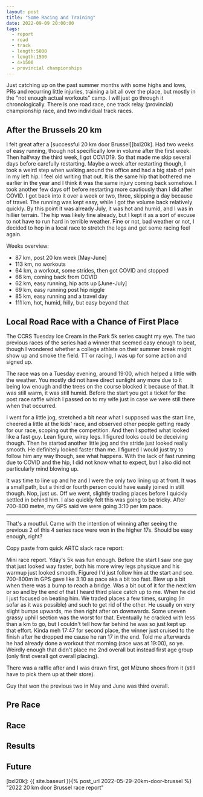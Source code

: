 ```yaml
---
layout: post
title: "Some Racing and Training"
date: 2022-09-09 20:00:00
tags:
  - report
  - road
  - track
  - length:5000
  - length:1500
  - 4×1500
  - provincial championships
---
```


Just catching up on the past summer months with some highs and lows, PRs and
recurring little injuries, training a bit all over the place, but mostly in the
"not enough actual workouts" camp. I will just go through it chronologically.
There is one road race, one track relay (provincial) championship race, and two
individual track races.

## After the Brussels 20 km

I felt great after a [successful 20 km door Brussel][bxl20k]. Had two weeks of
easy running, though not specifically low in volume after the first week. Then
halfway the third week, I got COVID19. So that made me skip several days before
carefully restarting. Maybe a week after restarting though, I took a weird step
when walking around the office and had a big stab of pain in my left hip. I
feel old writing that out. It is the same hip that bothered me earlier in the
year and I think it was the same injury coming back somehow. I took another few
days off before restarting more cautiously than I did after COVID. I got back
into it over a week or two, three, skipping a day because of travel. The
running was kept easy, while I got the volume back relatively quickly. By this
point it was already July, it was hot and humid, and I was in hillier terrain.
The hip was likely fine already, but I kept it as a sort of excuse to not have
to run hard in terrible weather. Fine or not, bad weather or not, I decided to
hop in a local race to stretch the legs and get some racing feel again.

Weeks overview:

- 87 km, post 20 km week [May-June]
- 113 km, no workouts
- 64 km, a workout, some strides, then got COVID and stopped
- 68 km, coming back from COVID
- 62 km, easy running, hip acts up [June-July]
- 69 km, easy running post hip niggle
- 85 km, easy running and a travel day
- 111 km, hot, humid, hilly, but easy beyond that

## Local Road Race with a Chance of First Place

The CCRS Tuesday Ice Cream in the Park 5k series caught my eye. The two
previous races of the series had a winner that seemed easy enough to beat,
though I wondered whether a college athlete on their summer break might show up
and smoke the field. TT or racing, I was up for some action and signed up.

The race was on a Tuesday evening, around 19:00, which helped a little with the
weather. You mostly did not have direct sunlight any more due to it being low
enough and the trees on the course blocked it because of that. It was still
warm, it was still humid. Before the start you got a ticket for the post race
raffle which I passed on to my wife just in case we were still there when that
occurred.

I went for a little jog, stretched a bit near what I supposed was the start
line, cheered a little at the kids' race, and observed other people getting
ready for our race, scoping out the competition. And then I spotted what looked
like a fast guy. Lean figure, wirey legs. I figured looks could be deceiving
though. Then he started another little jog and the stride just looked really
smooth. He definitely looked faster than me. I figured I would just try to
follow him any way though, see what happens. With the lack of fast running due
to COVID and the hip, I did not know what to expect, but I also did not
particularly mind blowing up.

It was time to line up and he and I were the only two lining up at front. It
was a small path, but a third or fourth person could have easily joined in
still though. Nop, just us. Off we went, slightly trading places before I
quickly settled in behind him. I also quickly felt this was going to be tricky. After 700-800 metre, my GPS said we were going 3:10 per km pace.


---

That's a moutful. Came with the intention of winning after seeing the previous 2 of this 4 series race were won in the higher 17s. Should be easy enough, right?

Copy paste from quick ARTC slack race report:

Mini race report. Yday's 5k was fun enough. Before the start I saw one guy that just looked way faster, both his more wirey legs physique and his warmup just looked smooth. Figured I'd just follow him at the start and see. 700-800m in GPS gave like 3:10 as pace aka a bit too fast. Blew up a bit when there was a bump to reach a bridge. Was a bit out of it for the next km or so and by the end of that I heard third place catch up to me. When he did I just focused on beating him. We traded places a few times, surging (in sofar as it was possible) and such to get rid of the other. He usually on very slight bumps upwards, me then right after on downwards. Some uneven grassy uphill section was the worst for that. Eventually he cracked with less than a km to go, but I couldn't tell how far behind he was so just kept up that effort. Kinda meh 17:47 for second place, the winner just cruised to the finish after he dropped me cause he ran 17 in the end. Told me afterwards he had already done a workout that morning (race was at 19:00), so ye. Weirdly enough that didn't place me 2nd overall but instead first age group (only first overall got overall placing).

There was a raffle after and I was drawn first, got Mizuno shoes from it (still have to pick them up at their store).

Guy that won the previous two in May and June was third overall.


## Pre Race

## Race

## Results

## Future

[results]: https://prod.chronorace.be/result/sibp/Classement20km.aspx?eventId=2153054220584862&lng=NL
[strava]: https://www.strava.com/activities/7220302652

[bxl20k]: {{ site.baseurl }}{% post_url 2022-05-29-20km-door-brussel %} "2022 20 km door Brussel race report"
